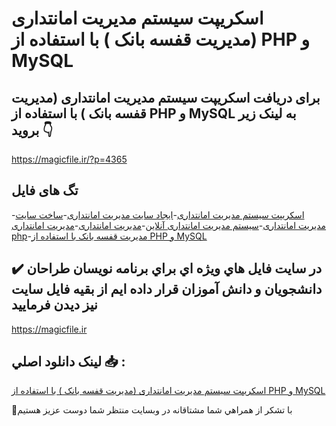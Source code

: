 # اسکریپت سیستم مدیریت امانتداری (مدیریت قفسه بانک ) با استفاده از PHP و MySQL

## برای دریافت اسکریپت سیستم مدیریت امانتداری (مدیریت قفسه بانک ) با استفاده از PHP و MySQL به لینک زیر بروید 👇

https://magicfile.ir/?p=4365

## تگ های فایل

-[اسکریپت سیستم مدیریت امانتداری](https://magicfile.ir/product/%d8%a7%d8%b3%da%a9%d8%b1%db%8c%d9%be%d8%aa-%d8%b3%db%8c%d8%b3%d8%aa%d9%85-%d9%85%d8%af%db%8c%d8%b1%db%8c%d8%aa-%d8%a7%d9%85%d8%a7%d9%86%d8%aa%d8%af%d8%a7%d8%b1%db%8c-%d9%85%d8%af%db%8c%d8%b1%db%8c%d8%aa-%d9%82%d9%81%d8%b3%d9%87-%d8%a8%d8%a7%d9%86%da%a9-php-mysql/)-[ایجاد سایت مدیریت امانتداری](https://magicfile.ir/product/%d8%a7%d8%b3%da%a9%d8%b1%db%8c%d9%be%d8%aa-%d8%b3%db%8c%d8%b3%d8%aa%d9%85-%d9%85%d8%af%db%8c%d8%b1%db%8c%d8%aa-%d8%a7%d9%85%d8%a7%d9%86%d8%aa%d8%af%d8%a7%d8%b1%db%8c-%d9%85%d8%af%db%8c%d8%b1%db%8c%d8%aa-%d9%82%d9%81%d8%b3%d9%87-%d8%a8%d8%a7%d9%86%da%a9-php-mysql/)-[ساخت سایت مدیریت امانتداری](https://magicfile.ir/product/%d8%a7%d8%b3%da%a9%d8%b1%db%8c%d9%be%d8%aa-%d8%b3%db%8c%d8%b3%d8%aa%d9%85-%d9%85%d8%af%db%8c%d8%b1%db%8c%d8%aa-%d8%a7%d9%85%d8%a7%d9%86%d8%aa%d8%af%d8%a7%d8%b1%db%8c-%d9%85%d8%af%db%8c%d8%b1%db%8c%d8%aa-%d9%82%d9%81%d8%b3%d9%87-%d8%a8%d8%a7%d9%86%da%a9-php-mysql/)-[سیستم مدیریت امانتداری آنلاین](https://magicfile.ir/product/%d8%a7%d8%b3%da%a9%d8%b1%db%8c%d9%be%d8%aa-%d8%b3%db%8c%d8%b3%d8%aa%d9%85-%d9%85%d8%af%db%8c%d8%b1%db%8c%d8%aa-%d8%a7%d9%85%d8%a7%d9%86%d8%aa%d8%af%d8%a7%d8%b1%db%8c-%d9%85%d8%af%db%8c%d8%b1%db%8c%d8%aa-%d9%82%d9%81%d8%b3%d9%87-%d8%a8%d8%a7%d9%86%da%a9-php-mysql/)-[مدیریت امانتداری](https://magicfile.ir/product/%d8%a7%d8%b3%da%a9%d8%b1%db%8c%d9%be%d8%aa-%d8%b3%db%8c%d8%b3%d8%aa%d9%85-%d9%85%d8%af%db%8c%d8%b1%db%8c%d8%aa-%d8%a7%d9%85%d8%a7%d9%86%d8%aa%d8%af%d8%a7%d8%b1%db%8c-%d9%85%d8%af%db%8c%d8%b1%db%8c%d8%aa-%d9%82%d9%81%d8%b3%d9%87-%d8%a8%d8%a7%d9%86%da%a9-php-mysql/)-[مدیریت امانتداری php](https://magicfile.ir/product/%d8%a7%d8%b3%da%a9%d8%b1%db%8c%d9%be%d8%aa-%d8%b3%db%8c%d8%b3%d8%aa%d9%85-%d9%85%d8%af%db%8c%d8%b1%db%8c%d8%aa-%d8%a7%d9%85%d8%a7%d9%86%d8%aa%d8%af%d8%a7%d8%b1%db%8c-%d9%85%d8%af%db%8c%d8%b1%db%8c%d8%aa-%d9%82%d9%81%d8%b3%d9%87-%d8%a8%d8%a7%d9%86%da%a9-php-mysql/)-[مدیریت قفسه بانک با استفاده از PHP و MySQL](https://magicfile.ir/product/%d8%a7%d8%b3%da%a9%d8%b1%db%8c%d9%be%d8%aa-%d8%b3%db%8c%d8%b3%d8%aa%d9%85-%d9%85%d8%af%db%8c%d8%b1%db%8c%d8%aa-%d8%a7%d9%85%d8%a7%d9%86%d8%aa%d8%af%d8%a7%d8%b1%db%8c-%d9%85%d8%af%db%8c%d8%b1%db%8c%d8%aa-%d9%82%d9%81%d8%b3%d9%87-%d8%a8%d8%a7%d9%86%da%a9-php-mysql/)

## ✔️ در سايت فايل هاي ويژه اي براي برنامه نويسان طراحان دانشجويان و دانش آموزان قرار داده ايم از بقيه فايل سايت نيز ديدن فرماييد

https://magicfile.ir


## لينک دانلود اصلي 📥 :

[اسکریپت سیستم مدیریت امانتداری (مدیریت قفسه بانک ) با استفاده از PHP و MySQL](https://magicfile.ir/product/%d8%a7%d8%b3%da%a9%d8%b1%db%8c%d9%be%d8%aa-%d8%b3%db%8c%d8%b3%d8%aa%d9%85-%d9%85%d8%af%db%8c%d8%b1%db%8c%d8%aa-%d8%a7%d9%85%d8%a7%d9%86%d8%aa%d8%af%d8%a7%d8%b1%db%8c-%d9%85%d8%af%db%8c%d8%b1%db%8c%d8%aa-%d9%82%d9%81%d8%b3%d9%87-%d8%a8%d8%a7%d9%86%da%a9-php-mysql/) 


🙏با تشکر از همراهي شما مشتاقانه در وبسایت منتظر شما دوست عزیز هستیم


